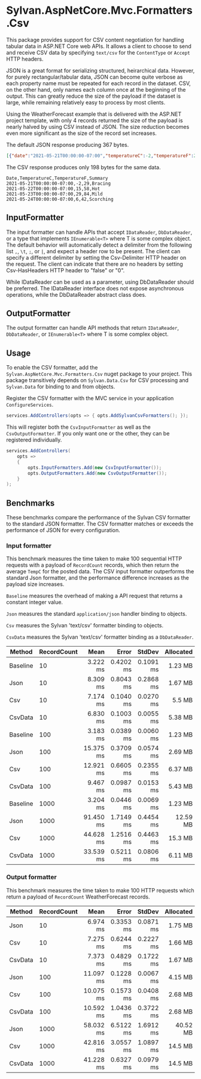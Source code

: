 # Sylvan.AspNetCore.Mvc.Formatters.Csv

This package provides support for CSV content negotiation for handling tabular data in ASP.NET Core web APIs.
It allows a client to choose to send and receive CSV data by specifying `text/csv` for the `ContentType` or `Accept` HTTP headers.

JSON is a great format for serializing structured, heirarchical data. 
However, for purely rectangular/tabular data, JSON can become quite verbose as each property name must be repeated for each record in the dataset. CSV, on the other hand, only names each column once at the beginning of the output. This can greatly reduce the size of the payload if the dataset is large, while remaining relatively easy to process by most clients.

Using the WeatherForecast example that is delivered with the ASP.NET project template, with only 4 records returned the size of the payload is nearly halved by using CSV instead of JSON. The size reduction becomes even more significant as the size of the record set increases.

The default JSON response producing 367 bytes.

```JSON
[{"date":"2021-05-21T00:00:00-07:00","temperatureC":-2,"temperatureF":29,"summary":"Bracing"},{"date":"2021-05-22T00:00:00-07:00","temperatureC":15,"temperatureF":58,"summary":"Hot"},{"date":"2021-05-23T00:00:00-07:00","temperatureC":29,"temperatureF":84,"summary":"Mild"},{"date":"2021-05-24T00:00:00-07:00","temperatureC":6,"temperatureF":42,"summary":"Scorching"}]
```

The CSV response produces only 198 bytes for the same data.

```CSV
Date,TemperatureC,TemperatureF,Summary
2021-05-21T00:00:00-07:00,-2,29,Bracing
2021-05-22T00:00:00-07:00,15,58,Hot
2021-05-23T00:00:00-07:00,29,84,Mild
2021-05-24T00:00:00-07:00,6,42,Scorching
```

## InputFormatter

The input formatter can handle APIs that accept `IDataReader`, `DbDataReader`, or a type that implements `IEnumerable<T>` where T is some complex object. The default behavior will automatically detect a delimiter from the following list `,`, `\t`, `;`, or `|`, and expect a header row to be present. The client can specify a different delimiter by setting the Csv-Delimiter HTTP header on the request. The client can indicate that there are no headers by setting Csv-HasHeaders HTTP header to "false" or "0".

While IDataReader can be used as a parameter, using DbDataReader should be preferred. The IDataReader interface does not expose asynchronous operations, while the DbDataReader abstract class does.

## OutputFormatter

The output formatter can handle API methods that return `IDataReader`, `DbDataReader`, or `IEnumerable<T>` where T is some complex object.

## Usage

To enable the CSV formatter, add the `Sylvan.AspNetCore.Mvc.Formatters.Csv` nuget package to your project. This package transitively depends on `Sylvan.Data.Csv` for CSV processing and `Sylvan.Data` for binding to and from objects.

Register the CSV formatter with the MVC service in your application `ConfigureServices`.

```C#
services.AddControllers(opts => { opts.AddSylvanCsvFormatters(); });
```

This will register both the `CsvInputFormatter` as well as the `CsvOutputFormatter`. If you only want one or the other, they can be registered individually.

```C#
services.AddControllers(
    opts =>
    {
        opts.InputFormatters.Add(new CsvInputFormatter());
        opts.OutputFormatters.Add(new CsvOutputFormatter());
    }
);
```

## Benchmarks

These benchmarks compare the performance of the Sylvan CSV formatter to the standard JSON formatter.
The CSV formatter matches or exceeds the performance of JSON for every configuration.

### Input formatter

This benchmark measures the time taken to make 100 sequential HTTP requests with a payload of `RecordCount` records, which then return the average `TempC` for the posted data.
The CSV input formatter outperforms the standard Json formatter, and the 
performance difference increases as the payload size increases.

`Baseline` measures the overhead of making a API request that returns a constant integer value.

`Json` measures the standard `application/json` handler binding to objects.

`Csv` measures the Sylvan 'text/csv' formatter binding to objects.

`CsvData` measures the Sylvan 'text/csv' formatter binding as a `DbDataReader`.


|    Method | RecordCount |       Mean |     Error |    StdDev | Allocated |
|---------- |------------ |-----------:|----------:|----------:|----------:|
|  Baseline |          10 |   3.222 ms | 0.4202 ms | 0.1091 ms |   1.23 MB |
|      Json |          10 |   8.309 ms | 0.8043 ms | 0.2868 ms |   1.67 MB |
|       Csv |          10 |   7.174 ms | 0.1040 ms | 0.0270 ms |    5.5 MB |
|   CsvData |          10 |   6.830 ms | 0.1003 ms | 0.0055 ms |   5.38 MB |
|  Baseline |         100 |   3.183 ms | 0.0389 ms | 0.0060 ms |   1.23 MB |
|      Json |         100 |  15.375 ms | 0.3709 ms | 0.0574 ms |   2.69 MB |
|       Csv |         100 |  12.921 ms | 0.6605 ms | 0.2355 ms |   6.37 MB |
|   CsvData |         100 |   9.467 ms | 0.0987 ms | 0.0153 ms |   5.43 MB |
|  Baseline |        1000 |   3.204 ms | 0.0446 ms | 0.0069 ms |   1.23 MB |
|      Json |        1000 |  91.450 ms | 1.7149 ms | 0.4454 ms |  12.59 MB |
|       Csv |        1000 |  44.628 ms | 1.2516 ms | 0.4463 ms |   15.3 MB |
|   CsvData |        1000 |  33.539 ms | 0.5211 ms | 0.0806 ms |   6.11 MB |

### Output formatter

This benchmark measures the time taken to make 100 HTTP requests which return a payload of `RecordCount` WeatherForecast records.

|  Method | RecordCount |       Mean |      Error |    StdDev | Allocated |
|-------- |------------ |-----------:|-----------:|----------:|----------:|
|    Json |          10 |   6.974 ms |  0.3353 ms | 0.0871 ms |   1.75 MB |
|     Csv |          10 |   7.275 ms |  0.6244 ms | 0.2227 ms |   1.66 MB |
| CsvData |          10 |   7.373 ms |  0.4829 ms | 0.1722 ms |   1.67 MB |
|    Json |         100 |  11.097 ms |  0.1228 ms | 0.0067 ms |   4.15 MB |
|     Csv |         100 |  10.075 ms |  0.1573 ms | 0.0408 ms |   2.68 MB |
| CsvData |         100 |  10.592 ms |  1.0436 ms | 0.3722 ms |   2.68 MB |
|    Json |        1000 |  58.032 ms |  6.5122 ms | 1.6912 ms |  40.52 MB |
|     Csv |        1000 |  42.816 ms |  3.0557 ms | 1.0897 ms |   14.5 MB |
| CsvData |        1000 |  41.228 ms |  0.6327 ms | 0.0979 ms |   14.5 MB |
